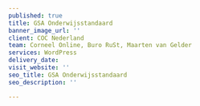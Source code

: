 ```yaml
---
published: true
title: GSA Onderwijsstandaard
banner_image_url: ''
client: COC Nederland
team: Corneel Online, Buro RuSt, Maarten van Gelder
services: WordPress
delivery_date: 
visit_website: ''
seo_title: GSA Onderwijsstandaard
seo_description: ''

---
```

